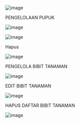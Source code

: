 
![image](https://github.com/user-attachments/assets/7d4b04b0-5264-4d34-b1fd-0e02481f4671)


PENGELOLAAN PUPUK


![image](https://github.com/user-attachments/assets/68d6b824-e2b8-4043-bcf4-e4dbbb9ad936)

![image](https://github.com/user-attachments/assets/d9ee06b5-2c03-49b6-ad6d-ed099da88c06)

Hapus

![image](https://github.com/user-attachments/assets/729f815a-e109-4b56-ac15-3abd7fd58009)



PENGELOLA BIBIT TANAMAN

![image](https://github.com/user-attachments/assets/c584a579-864c-4efa-9023-71637e2bf00d)


EDIT BIBIT TANAMAN

![image](https://github.com/user-attachments/assets/4609d213-a694-4b36-a614-479a42bc0042)

HAPUS DAFTAR BIBIT TANAMAN

![image](https://github.com/user-attachments/assets/d35069f3-9bf2-444e-b810-ae421885edf4)







